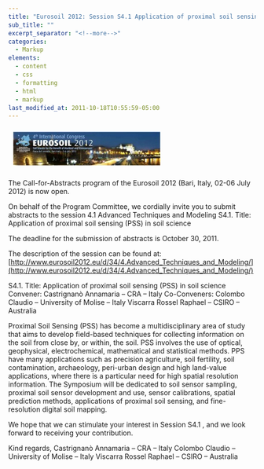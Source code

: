 ```yaml
---
title: "Eurosoil 2012: Session S4.1 Application of proximal soil sensing (PSS) in soil science"
sub_title: ""
excerpt_separator: "<!--more-->"
categories:
  - Markup
elements:
  - content
  - css
  - formatting
  - html
  - markup
last_modified_at: 2011-10-18T10:55:59-05:00
---
```


<img style="float: top; padding: 10px 10px 10px 10px;" src="/assets/images/eurosoil-20121-300x69.jpg">

The Call-for-Abstracts program of the Eurosoil 2012 (Bari, Italy, 02-06 July 2012) is now open.

On behalf of the Program Committee, we cordially invite you to submit abstracts to the session 4.1 Advanced Techniques and Modeling S4.1. Title: Application of proximal soil sensing (PSS) in soil science

The deadline for the submission of abstracts is October 30, 2011.

The description of the session can be found at:
[http://www.eurosoil2012.eu/d/34/4.Advanced_Techniques_and_Modeling/](http://www.eurosoil2012.eu/d/34/4.Advanced_Techniques_and_Modeling/)

S4.1. Title: Application of proximal soil sensing (PSS) in soil science
Convener: Castrignanò Annamaria – CRA – Italy
Co-Conveners: Colombo Claudio – University of Molise – Italy
Viscarra Rossel Raphael – CSIRO – Australia

Proximal Soil Sensing (PSS) has become a multidisciplinary area of study that aims to develop field-based techniques for collecting information on the soil from close by, or within, the soil. PSS involves the use of optical, geophysical, electrochemical, mathematical and statistical methods. PPS have many applications such as precision agriculture, soil fertility, soil contamination, archaeology, peri-urban design and high land-value applications, where there is a particular need for high spatial resolution information. The Symposium will be dedicated to soil sensor sampling, proximal soil sensor development and use, sensor calibrations, spatial prediction methods, applications of proximal soil sensing, and fine-resolution digital soil mapping.

We hope that we can stimulate your interest in Session S4.1 , and we look forward to receiving your contribution.

Kind regards, 
Castrignanò Annamaria – CRA – Italy 
Colombo Claudio – University of Molise – Italy
Viscarra Rossel Raphael – CSIRO – Australia



